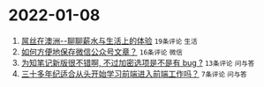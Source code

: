 # 2022-01-08

1. [屌丝在澳洲--聊聊薪水与生活上的体验](https://www.v2ex.com/t/826954) `19条评论` `生活`
1. [如何方便地保存微信公众号文章？](https://www.v2ex.com/t/826953) `16条评论` `微信`
1. [为知笔记新版很不错啊, 不过加密选项是不是有 bug ?](https://www.v2ex.com/t/826952) `13条评论` `问与答`
1. [三十多年纪适合从头开始学习前端进入前端工作吗？](https://www.v2ex.com/t/826958) `7条评论` `问与答`
